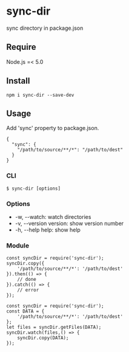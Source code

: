 # sync-dir

sync directory in package.json

## Require

Node.js =< 5.0

## Install

```
npm i sync-dir --save-dev
```

## Usage

Add 'sync' property to package.json.

```
{
  "sync": {
    "/path/to/source/**/*": "/path/to/dest"
  }
}
```

### CLI

```
$ sync-dir [options]
```

### Options

- -w, --watch: watch directories
- -v, --version version: show version number
- -h, --help help: show help

### Module

```
const syncDir = require('sync-dir');
syncDir.copy({
    '/path/to/source/**/*': '/path/to/dest'
}).then(() => {
    // done
}).catch(() => {
    // error
});
```

```
const syncDir = require('sync-dir');
const DATA = {
    '/path/to/source/**/*': '/path/to/dest'
};
let files = syncDir.getFiles(DATA);
syncDir.watch(files,() => {
    syncDir.copy(DATA);
});
```